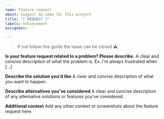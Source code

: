 ```yaml
---
name: Feature request
about: Suggest an idea for this project
title: "[ REQUEST ]"
labels: enhancement
assignees: ''

---
```


> If not follow this guide the issue can be closed :warning:

**Is your feature request related to a problem? Please describe.** A clear
and concise description of what the problem is. Ex. I'm always frustrated
when [...]

**Describe the solution you'd like** A clear and concise description of
what you want to happen.

**Describe alternatives you've considered** A clear and concise description
of any alternative solutions or features you've considered.

**Additional context** Add any other context or screenshots about the
feature request here.
